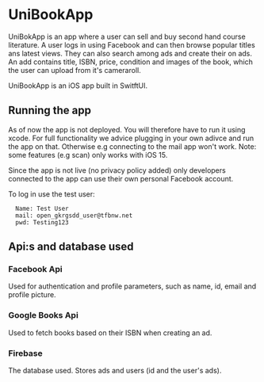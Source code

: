 # UniBookApp

UniBokApp is an app where a user can sell and buy second hand course literature. A user logs in using Facebook and can then browse popular titles ans latest views. They can also search among ads and create their on ads.
An add contains title, ISBN, price, condition and images of the book, which the user can upload from it's cameraroll. 

UniBookApp is an iOS app built in SwitftUI. 

## Running the app

As of now the app is not deployed. You will therefore have to run it using xcode. For full functionality we advice plugging in your own adivce and run the app on that. Otherwise e.g connecting to the mail app won't work. Note: some features (e.g scan) only works with iOS 15. 

Since the app is not live (no privacy policy added) only developers connected to the app can use their own personal Facebook account. 

To log in use the test user:

      Name: Test User
      mail: open_gkrgsdd_user@tfbnw.net 
      pwd: Testing123
     

## Api:s and database used

### Facebook Api

Used for authentication and profile parameters, such as name, id, email and profile picture. 

### Google Books Api

Used to fetch books based on their ISBN when creating an ad.

### Firebase

The database used. Stores ads and users (id and the user's ads).



